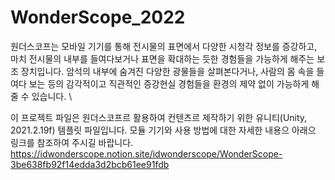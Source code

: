 # WonderScope_2022
원더스코프는 모바일 기기를 통해 전시물의 표면에서 다양한 시청각 정보를 증강하고, 
마치 전시물의 내부를 들여다보거나 표면을 확대하는 듯한 경험들을 가능하게 해주는 보조 장치입니다. 
암석의 내부에 숨겨진 다양한 광물들을 살펴본다거나, 사람의 몸 속을 들여다 보는 등의 감각적이고 직관적인 증강현실 경험들을 환경의 제약 없이 가능하게 해줄 수 있습니다.
\\

이 프로젝트 파일은 원더스코프르 활용하여 컨텐츠르 제작하기 위한 유니티(Unity, 2021.2.19f) 템플릿 파일입니다.
모듈 기기와 사용 방법에 대한 자세한 내용으 아래으 링크를 참조하여 주시길 바랍니다.
https://idwonderscope.notion.site/idwonderscope/WonderScope-3be638fb92f14edda3d2bcb61ee91fdb


